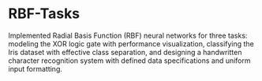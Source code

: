 # RBF-Tasks
Implemented Radial Basis Function (RBF) neural networks for three tasks: modeling the XOR logic gate with performance visualization, classifying the Iris dataset with effective class separation, and designing a handwritten character recognition system with defined data specifications and uniform input formatting.
